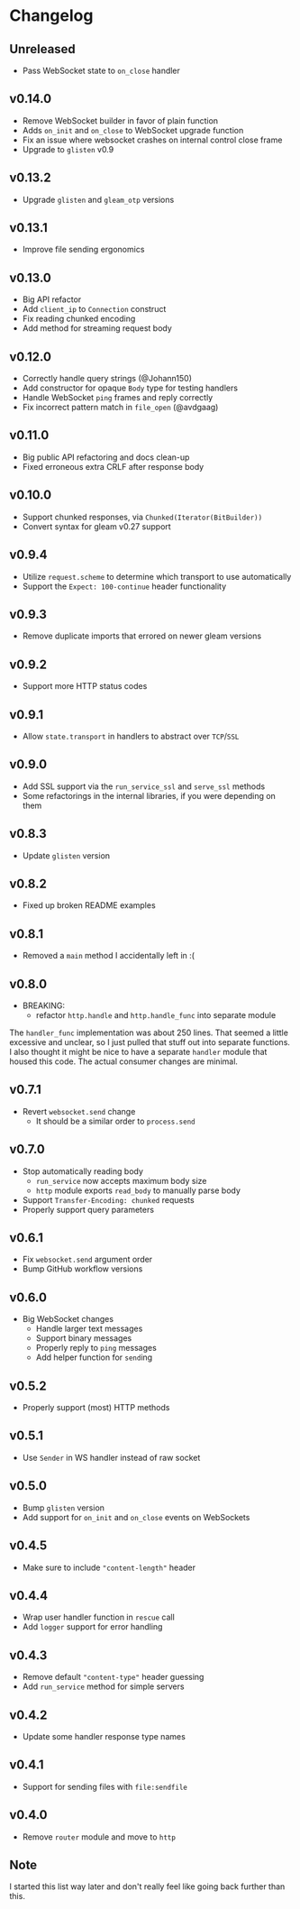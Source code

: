# Changelog

## Unreleased

- Pass WebSocket state to `on_close` handler

## v0.14.0

- Remove WebSocket builder in favor of plain function
- Adds `on_init` and `on_close` to WebSocket upgrade function
- Fix an issue where websocket crashes on internal control close frame
- Upgrade to `glisten` v0.9

## v0.13.2

- Upgrade `glisten` and `gleam_otp` versions

## v0.13.1

- Improve file sending ergonomics

## v0.13.0

- Big API refactor
- Add `client_ip` to `Connection` construct
- Fix reading chunked encoding
- Add method for streaming request body

## v0.12.0

- Correctly handle query strings (@Johann150)
- Add constructor for opaque `Body` type for testing handlers
- Handle WebSocket `ping` frames and reply correctly
- Fix incorrect pattern match in `file_open` (@avdgaag)

## v0.11.0

- Big public API refactoring and docs clean-up
- Fixed erroneous extra CRLF after response body

## v0.10.0

- Support chunked responses, via `Chunked(Iterator(BitBuilder))`
- Convert syntax for gleam v0.27 support

## v0.9.4

- Utilize `request.scheme` to determine which transport to use automatically
- Support the `Expect: 100-continue` header functionality

## v0.9.3

- Remove duplicate imports that errored on newer gleam versions

## v0.9.2

- Support more HTTP status codes

## v0.9.1

- Allow `state.transport` in handlers to abstract over `TCP`/`SSL`

## v0.9.0

- Add SSL support via the `run_service_ssl` and `serve_ssl` methods
- Some refactorings in the internal libraries, if you were depending on them

## v0.8.3

- Update `glisten` version

## v0.8.2

- Fixed up broken README examples

## v0.8.1

- Removed a `main` method I accidentally left in :(

## v0.8.0

- BREAKING:
  - refactor `http.handle` and `http.handle_func` into separate module

The `handler_func` implementation was about 250 lines. That seemed a little
excessive and unclear, so I just pulled that stuff out into separate functions.
I also thought it might be nice to have a separate `handler` module that housed
this code. The actual consumer changes are minimal.

## v0.7.1

- Revert `websocket.send` change
  - It should be a similar order to `process.send`

## v0.7.0

- Stop automatically reading body
  - `run_service` now accepts maximum body size
  - `http` module exports `read_body` to manually parse body
- Support `Transfer-Encoding: chunked` requests
- Properly support query parameters

## v0.6.1

- Fix `websocket.send` argument order
- Bump GitHub workflow versions

## v0.6.0

- Big WebSocket changes
  - Handle larger text messages
  - Support binary messages
  - Properly reply to `ping` messages
  - Add helper function for `send`ing

## v0.5.2

- Properly support (most) HTTP methods

## v0.5.1

- Use `Sender` in WS handler instead of raw socket

## v0.5.0

- Bump `glisten` version
- Add support for `on_init` and `on_close` events on WebSockets

## v0.4.5

- Make sure to include `"content-length"` header

## v0.4.4

- Wrap user handler function in `rescue` call
- Add `logger` support for error handling

## v0.4.3

- Remove default `"content-type"` header guessing
- Add `run_service` method for simple servers

## v0.4.2

- Update some handler response type names

## v0.4.1

- Support for sending files with `file:sendfile`

## v0.4.0

- Remove `router` module and move to `http`

## Note

I started this list way later and don't really feel like going back further
than this.
